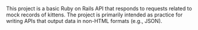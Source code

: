
This project is a basic Ruby on Rails API that responds to requests related to mock records of kittens. The project is primarily intended as practice for writing APIs that output data in non-HTML formats (e.g., JSON).

